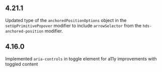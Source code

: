 ## 4.21.1

Updated type of the `anchoredPositionOptions` object in the `setUpPrimitivePopover` modifier to include `arrowSelector` from the `hds-anchored-position` modifier.

## 4.16.0

Implemented `aria-controls` in toggle element for a11y improvements with toggled content
